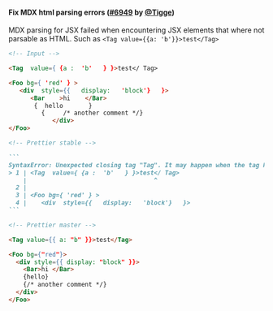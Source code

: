#### Fix MDX html parsing errors ([#6949](https://github.com/prettier/prettier/pull/6949) by [@Tigge](https://github.com/Tigge))

MDX parsing for JSX failed when encountering JSX elements that where not
parsable as HTML. Such as `<Tag value={{a: 'b'}}>test</Tag>`

<!-- prettier-ignore -->
````md
<!-- Input -->

<Tag  value={ {a :  'b'   } }>test</ Tag>

<Foo bg={ 'red' } >
   <div  style={{   display:   'block'}   }>
      <Bar    >hi    </Bar>
       {  hello       }
         {     /* another comment */}
            </div>
</Foo>

<!-- Prettier stable -->

```
SyntaxError: Unexpected closing tag "Tag". It may happen when the tag has already been closed by another tag. For more info see https://www.w3.org/TR/html5/syntax.html#closing-elements-that-have-implied-end-tags (1:35)
> 1 | <Tag  value={ {a :  'b'   } }>test</ Tag>
    |                                   ^
  2 | 
  3 | <Foo bg={ 'red' } >
  4 |    <div  style={{   display:   'block'}   }>
```

<!-- Prettier master -->

<Tag value={{ a: "b" }}>test</Tag>

<Foo bg={"red"}>
  <div style={{ display: "block" }}>
    <Bar>hi </Bar>
    {hello}
    {/* another comment */}
  </div>
</Foo>

````
